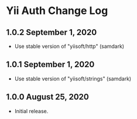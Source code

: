 # Yii Auth Change Log

## 1.0.2 September 1, 2020

- Use stable version of "yiisoft/http" (samdark)

## 1.0.1 September 1, 2020

- Use stable version of "yiisoft/strings" (samdark)

## 1.0.0 August 25, 2020

- Initial release.
